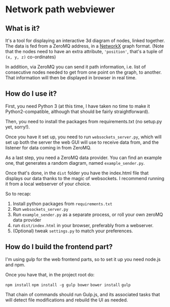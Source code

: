 # Network path webviewer

## What is it?

It's a tool for displaying an interactive 3d diagram of nodes, linked together.
The data is fed from a ZeroMQ address, in a [NetworkX](https://networkx.github.io/) graph format.
(Note that the nodes need to have an extra attribute, `'position'`, that's a tuple of `(x, y, z)`
co-ordinates)

In addition, via ZeroMQ you can send it path information, i.e. list of consecutive nodes needed
to get from one point on the graph, to another. That information will then be displayed in browser
in real time.

## How do I use it?

First, you need Python 3 (at this time, I have taken no time to make it Python2-compatible, although
that should be fairly straightforward).

Then, you need to install the packages from requirements.txt (no setup.py yet, sorry!).

Once you have it set up, you need to run `websockets_server.py`, which will
set up both the server the web GUI will use to receive data from, and the listener for data coming in
from ZeroMQ.

As a last step, you need a ZeroMQ data provider. You can find an example one, that generates a random
diagram, named `example_sender.py`.

Once that's done, in the `dist` folder you have the index.html file that displays our data thanks to the
magic of websockets. I recommend running it from a local webserver of your choice.

So to recap:

 1. Install python packages from `requirements.txt`
 2. Run `websockets_server.py`
 3. Run `example_sender.py` as a separate process, or roll your own zeroMQ data provider
 4. run `dist/index.html` in your browser, preferably from a webserver.
 5. (Optional) tweak `settings.py` to match your preferences.

## How do I build the frontend part?

I'm using gulp for the web frontend parts, so to set it up you need node.js and npm.

Once you have that, in the project root do:

`npm install`
`npm install -g gulp bower`
`bower install`
`gulp`

That chain of commands should run Gulp.js, and its associated tasks that will detect file modifications
and rebuild the UI as needed.